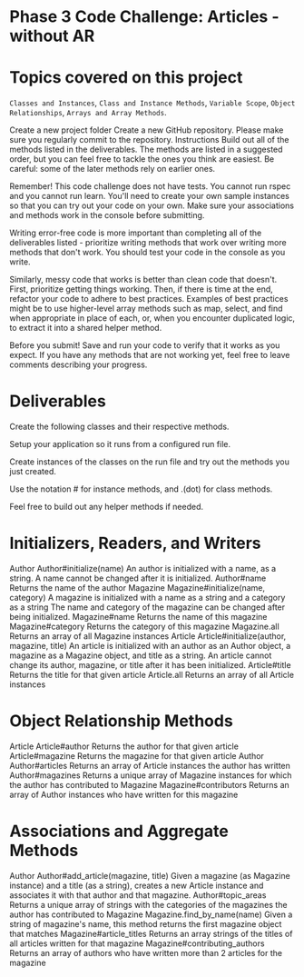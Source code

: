 # Phase 3 Code Challenge: Articles - without AR

# Topics covered on this project
`Classes and Instances`,
`Class and Instance Methods`,
`Variable Scope`,
`Object Relationships`,
`Arrays and Array Methods`.


Create a new project folder Create a new GitHub repository. Please make sure you regularly commit to the repository. Instructions Build out all of the methods listed in the deliverables. The methods are listed in a suggested order, but you can feel free to tackle the ones you think are easiest. Be careful: some of the later methods rely on earlier ones.

Remember! This code challenge does not have tests. You cannot run rspec and you cannot run learn. You'll need to create your own sample instances so that you can try out your code on your own. Make sure your associations and methods work in the console before submitting.

Writing error-free code is more important than completing all of the deliverables listed - prioritize writing methods that work over writing more methods that don't work. You should test your code in the console as you write.

Similarly, messy code that works is better than clean code that doesn't. First, prioritize getting things working. Then, if there is time at the end, refactor your code to adhere to best practices. Examples of best practices might be to use higher-level array methods such as map, select, and find when appropriate in place of each, or, when you encounter duplicated logic, to extract it into a shared helper method.

Before you submit! Save and run your code to verify that it works as you expect. If you have any methods that are not working yet, feel free to leave comments describing your progress.

# Deliverables 

Create the following classes and their respective methods.

Setup your application so it runs from a configured run file.

Create instances of the classes on the run file and try out the methods you just created.

Use the notation # for instance methods, and .(dot) for class methods.

Feel free to build out any helper methods if needed.

# Initializers, Readers, and Writers 

Author Author#initialize(name) An author is initialized with a name, as a string. A name cannot be changed after it is initialized. Author#name Returns the name of the author Magazine Magazine#initialize(name, category) A magazine is initialized with a name as a string and a category as a string The name and category of the magazine can be changed after being initialized. Magazine#name Returns the name of this magazine Magazine#category Returns the category of this magazine Magazine.all Returns an array of all Magazine instances Article Article#initialize(author, magazine, title) An article is initialized with an author as an Author object, a magazine as a Magazine object, and title as a string. An article cannot change its author, magazine, or title after it has been initialized. Article#title Returns the title for that given article Article.all Returns an array of all Article instances

# Object Relationship Methods 

Article Article#author Returns the author for that given article 
Article#magazine Returns the magazine for that given article Author Author#articles Returns an array of Article instances the author has written Author#magazines Returns a unique array of Magazine instances for which the author has contributed to Magazine Magazine#contributors Returns an array of Author instances who have written for this magazine

# Associations and Aggregate Methods

 Author Author#add_article(magazine, title) Given a magazine (as Magazine instance) and a title (as a string), creates a new Article instance and associates it with that author and that magazine. Author#topic_areas Returns a unique array of strings with the categories of the magazines the author has contributed to Magazine Magazine.find_by_name(name) Given a string of magazine's name, this method returns the first magazine object that matches Magazine#article_titles Returns an array strings of the titles of all articles written for that magazine Magazine#contributing_authors Returns an array of authors who have written more than 2 articles for the magazine